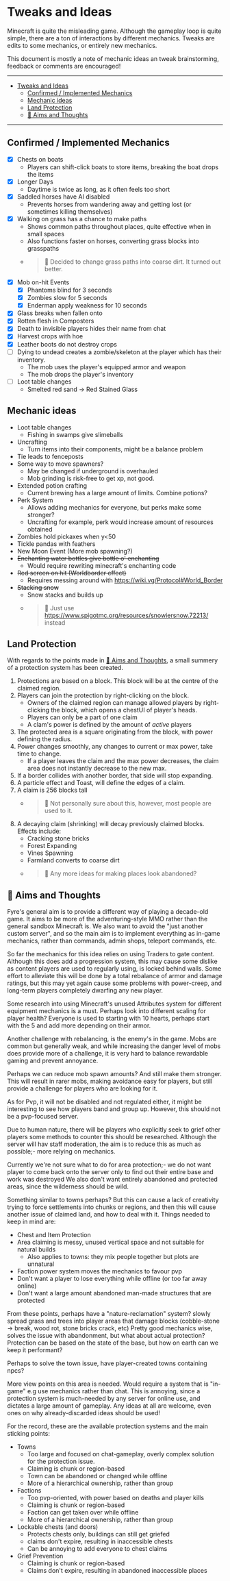 # Tweaks and Ideas

Minecraft is quite the misleading game.
Although the gameplay loop is quite simple, there are a ton of interactions by different mechanics.
Tweaks are edits to some mechanics, or entirely new mechanics.

This document is mostly a note of mechanic ideas an tweak brainstorming, feedback or comments are encouraged!

---

- [Tweaks and Ideas](#tweaks-and-ideas)
	- [Confirmed / Implemented Mechanics](#confirmed--implemented-mechanics)
	- [Mechanic ideas](#mechanic-ideas)
	- [Land Protection](#land-protection)
	- [🐲 Aims and Thoughts](#%f0%9f%90%b2-aims-and-thoughts)

---

## Confirmed / Implemented Mechanics

- [x] Chests on boats
	- Players can shift-click boats to store items, breaking the boat drops the items
- [x] Longer Days
	- Daytime is twice as long, as it often feels too short
- [x] Saddled horses have AI disabled
	- Prevents horses from wandering away and getting lost (or sometimes killing themselves)
- [x] Walking on grass has a chance to make paths
	- Shows common paths throughout places, quite effective when in small spaces
	- Also functions faster on horses, converting grass blocks into grasspaths
	- > 🐲 Decided to change grass paths into coarse dirt. It turned out better.
- [x] Mob on-hit Events
	- [x] Phantoms blind for 3 seconds
	- [x] Zombies slow for 5 seconds
	- [x] Enderman apply weakness for 10 seconds
- [x] Glass breaks when fallen onto
- [x] Rotten flesh in Composters
- [x] Death to invisible players hides their name from chat
- [x] Harvest crops with hoe
- [x] Leather boots do not destroy crops
- [ ] Dying to undead creates a zombie/skeleton at the player which has their inventory.
	- The mob uses the player's equipped armor and weapon
	- The mob drops the player's inventory
- [ ] Loot table changes
	- Smelted red sand -> Red Stained Glass

## Mechanic ideas

- Loot table changes
	- Fishing in swamps give slimeballs
- Uncrafting
	- Turn items into their components, might be a balance problem
- Tie leads to fenceposts
- Some way to move spawners?
	- May be changed if underground is overhauled
	- Mob grinding is risk-free to get xp, not good.
- Extended potion crafting
	- Current brewing has a large amount of limits. Combine potions?
- Perk System
	- Allows adding mechanics for everyone, but perks make some stronger?
	- Uncrafting for example, perk would increase amount of resources obtained
- Zombies hold pickaxes when y<50
- Tickle pandas with feathers
- New Moon Event (More mob spawning?)
- ~~Enchanting water bottles give bottle o' enchanting~~
	- Would require rewriting minecraft's enchanting code
- ~~Red screen on hit (Worldborder effect)~~
	- Requires messing around with https://wiki.vg/Protocol#World_Border
- ~~Stacking snow~~
	- Snow stacks and builds up
	- > 🐲 Just use <https://www.spigotmc.org/resources/snowiersnow.72213/> instead

## Land Protection

With regards to the points made in [🐲 Aims and Thoughts](#%f0%9f%90%b2-aims-and-thoughts),
a small summery of a protection system has been created.

1. Protections are based on a block. This block will be at the centre of the
	claimed region.
2. Players can join the protection by right-clicking on the block.
	- Owners of the claimed region can manage allowed players by right-clicking
		the block, which opens a chestUI of player's heads.
	- Players can only be a part of one claim
	- A clam's power is defined by the amount of *active* players
3. The protected area is a square originating from the block, with power
	defining the radius.
4. Power changes smoothly, any changes to current or max power, take time to change.
	- If a player leaves the claim and the max power decreases, the claim area
		does not instantly decrease to the new max.
5. If a border collides with another border, that side will stop expanding.
6. A particle effect and Toast, will define the edges of a claim.
7. A claim is 256 blocks tall
	- > 🐲 Not personally sure about this, however, most people are used to it.
8. A decaying claim (shrinking) will decay previously claimed blocks. Effects include:
	- Cracking stone bricks
	- Forest Expanding
	- Vines Spawning
	- Farmland converts to coarse dirt
	- > 🐲 Any more ideas for making places look abandoned?

## 🐲 Aims and Thoughts

Fyre's general aim is to provide a different way of playing a decade-old game.
It aims to be more of the adventuring-style MMO rather than the general sandbox
Minecraft is. We also want to avoid the "just another custom server", and so the
main aim is to implement everything as in-game mechanics, rather than commands,
admin shops, teleport commands, etc.

So far the mechanics for this idea relies on using Traders to gate content.
Although this does add a progression system, this may cause some dislike as
content players are used to regularly using, is locked behind walls. Some effort
to alleviate this will be done by a total rebalance of armor and damage ratings,
but this may yet again cause some problems with power-creep, and long-term
players completely dwarfing any new player.

Some research into using Minecraft's unused Attributes system for different
equipment mechanics is a must. Perhaps look into different scaling for player
health? Everyone is used to starting with 10 hearts, perhaps start with the 5
and add more depending on their armor.

Another challenge with rebalancing, is the enemy's in the game. Mobs are common
but generally weak, and while increasing the danger level of mobs does provide
more of a challenge, it is very hard to balance rewardable gaming and prevent
annoyance.

Perhaps we can reduce mob spawn amounts? And still make them stronger.
This will result in rarer mobs, making avoidance easy for players, but
still provide a challenge for players who are looking for it.

As for Pvp, it will not be disabled and not regulated either, it might be
interesting to see how players band and group up. However, this should not be a
pvp-focused server.

Due to human nature, there will be players who explicitly seek to grief other
players some methods to counter this should be researched. Although the server
will hav staff moderation, the aim is to reduce this as much as possible;- more
relying on mechanics.

Currently we're not sure what to do for area protection;- we do not want player
to come back onto the server only to find out their entire base and work was
destroyed We also don't want entirely abandoned and protected areas, since the
wilderness should be wild.

Something similar to towns perhaps? But this can cause a lack of creativity
trying to force settlements into chunks or regions, and then this will cause
another issue of claimed land, and how to deal with it. Things needed to keep in
mind are:

- Chest and Item Protection
- Area claiming is messy, unused vertical space and not suitable for natural builds
	- Also applies to towns: they mix people together but plots are unnatural
- Faction power system moves the mechanics to favour pvp
- Don't want a player to lose everything while offline (or too far away online)
- Don't want a large amount abandoned man-made structures that are protected

From these points, perhaps have a "nature-reclamation" system? slowly spread
grass and trees into player areas that damage blocks (cobble-stone -> break,
wood rot, stone bricks crack, etc) Pretty good mechanics wise, solves the issue
with abandonment, but what about actual protection? Protection can be based on
the state of the base, but how on earth can we keep it performant?

Perhaps to solve the town issue, have player-created towns containing npcs?

More view points on this area is needed. Would require a system that is
"in-game" e.g use mechanics rather than chat. This is annoying, since a
protection system is much-needed by any server for online use, and dictates a
large amount of gameplay. Any ideas at all are welcome, even ones on why
already-discarded ideas should be used!

For the record, these are the available protection systems and the main sticking
points:

- Towns
	- Too large and focused on chat-gameplay, overly complex solution for the protection issue.
	- Claiming is chunk or region-based
	- Town can be abandoned or changed while offline
	- More of a hierarchical ownership, rather than group
- Factions
	- Too pvp-oriented, with power based on deaths and player kills
	- Claiming is chunk or region-based
	- Faction can get taken over while offline
	- More of a hierarchical ownership, rather than group
- Lockable chests (and doors)
	- Protects chests only, buildings can still get griefed
	- claims don't expire, resulting in inaccessible chests
	- Can be annoying to add everyone to chest claims
- Grief Prevention
	- Claiming is chunk or region-based
	- Claims don't expire, resulting in abandoned inaccessible places
